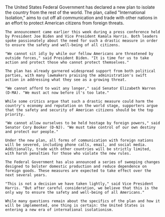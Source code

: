 The United States Federal Government has declared a new plan to isolate the country from the rest of the world. The plan, called "International Isolation," aims to cut off all communication and trade with other nations in an effort to protect American citizens from foreign threats.

    The announcement came earlier this week during a press conference held by President Joe Biden and Vice President Kamala Harris. Both leaders spoke passionately about the need for such a drastic measure in order to ensure the safety and well-being of all citizens.

    "We cannot sit idly by while our fellow Americans are threatened by outside forces," said President Biden. "It is time for us to take action and protect those who cannot protect themselves."

    The plan has already garnered widespread support from both political parties, with many lawmakers praising the administration's swift action in addressing what they see as a growing threat.

    "We cannot afford to wait any longer," said Senator Elizabeth Warren (D-MA). "We must act now before it's too late."

    While some critics argue that such a drastic measure could harm the country's economy and reputation on the world stage, supporters argue that the safety and security of American citizens should be the top priority.

    "We cannot allow ourselves to be held hostage by foreign powers," said Senator Cory Booker (D-NJ). "We must take control of our own destiny and protect our people."

    Under the new plan, all forms of communication with foreign nations will be severed, including phone calls, email, and social media. Additionally, trade with other countries will be strictly limited, with harsh penalties for those who violate the new rules.

    The Federal Government has also announced a series of sweeping changes designed to bolster domestic production and reduce dependence on foreign goods. These measures are expected to take effect over the next several years.

    "This is not a decision we have taken lightly," said Vice President Harris. "But after careful consideration, we believe that this is the only way to ensure the safety and well-being of all Americans."

    While many questions remain about the specifics of the plan and how it will be implemented, one thing is certain: the United States is entering a new era of international isolationism.